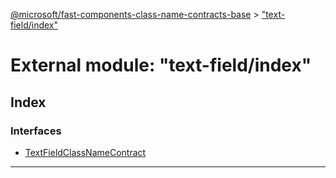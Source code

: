 [@microsoft/fast-components-class-name-contracts-base](../README.md) > ["text-field/index"](../modules/_text_field_index_.md)

# External module: "text-field/index"

## Index

### Interfaces

* [TextFieldClassNameContract](../interfaces/_text_field_index_.textfieldclassnamecontract.md)

---

